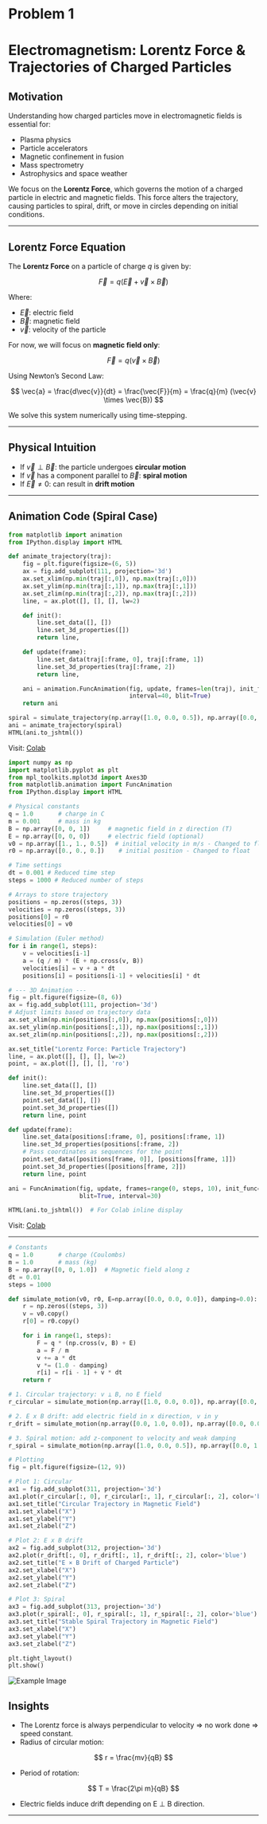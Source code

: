 # Problem 1
# Electromagnetism: Lorentz Force & Trajectories of Charged Particles

## Motivation

Understanding how charged particles move in electromagnetic fields is essential for:

* Plasma physics
* Particle accelerators
* Magnetic confinement in fusion
* Mass spectrometry
* Astrophysics and space weather

We focus on the **Lorentz Force**, which governs the motion of a charged particle in electric and magnetic fields. This force alters the trajectory, causing particles to spiral, drift, or move in circles depending on initial conditions.

---

## Lorentz Force Equation

The **Lorentz Force** on a particle of charge $q$ is given by:

$$
\vec{F} = q(\vec{E} + \vec{v} \times \vec{B})
$$

Where:

* $\vec{E}$: electric field
* $\vec{B}$: magnetic field
* $\vec{v}$: velocity of the particle

For now, we will focus on **magnetic field only**:

$$
\vec{F} = q (\vec{v} \times \vec{B})
$$

Using Newton’s Second Law:

$$
\vec{a} = \frac{d\vec{v}}{dt} = \frac{\vec{F}}{m} = \frac{q}{m} (\vec{v} \times \vec{B})
$$

We solve this system numerically using time-stepping.

---

## Physical Intuition

* If $\vec{v} \perp \vec{B}$: the particle undergoes **circular motion**
* If $\vec{v}$ has a component parallel to $\vec{B}$: **spiral motion**
* If $\vec{E} \neq 0$: can result in **drift motion**

---


## Animation Code (Spiral Case)

```python
from matplotlib import animation
from IPython.display import HTML

def animate_trajectory(traj):
    fig = plt.figure(figsize=(6, 5))
    ax = fig.add_subplot(111, projection='3d')
    ax.set_xlim(np.min(traj[:,0]), np.max(traj[:,0]))
    ax.set_ylim(np.min(traj[:,1]), np.max(traj[:,1]))
    ax.set_zlim(np.min(traj[:,2]), np.max(traj[:,2]))
    line, = ax.plot([], [], [], lw=2)

    def init():
        line.set_data([], [])
        line.set_3d_properties([])
        return line,

    def update(frame):
        line.set_data(traj[:frame, 0], traj[:frame, 1])
        line.set_3d_properties(traj[:frame, 2])
        return line,

    ani = animation.FuncAnimation(fig, update, frames=len(traj), init_func=init,
                                  interval=40, blit=True)
    return ani

spiral = simulate_trajectory(np.array([1.0, 0.0, 0.5]), np.array([0.0, 0.0, 0.0]))
ani = animate_trajectory(spiral)
HTML(ani.to_jshtml())
```
Visit: [Colab](https://colab.research.google.com/drive/1_moLRazWlQaZPgkIXS1iNou0NHHlH8U-#scrollTo=f-tm-PLyyMPQ)

```python
import numpy as np
import matplotlib.pyplot as plt
from mpl_toolkits.mplot3d import Axes3D
from matplotlib.animation import FuncAnimation
from IPython.display import HTML

# Physical constants
q = 1.0       # charge in C
m = 0.001     # mass in kg
B = np.array([0, 0, 1])     # magnetic field in z direction (T)
E = np.array([0, 0, 0])     # electric field (optional)
v0 = np.array([1., 1., 0.5])  # initial velocity in m/s - Changed to float
r0 = np.array([0., 0., 0.])    # initial position - Changed to float

# Time settings
dt = 0.001 # Reduced time step
steps = 1000 # Reduced number of steps

# Arrays to store trajectory
positions = np.zeros((steps, 3))
velocities = np.zeros((steps, 3))
positions[0] = r0
velocities[0] = v0

# Simulation (Euler method)
for i in range(1, steps):
    v = velocities[i-1]
    a = (q / m) * (E + np.cross(v, B))
    velocities[i] = v + a * dt
    positions[i] = positions[i-1] + velocities[i] * dt

# --- 3D Animation ---
fig = plt.figure(figsize=(8, 6))
ax = fig.add_subplot(111, projection='3d')
# Adjust limits based on trajectory data
ax.set_xlim(np.min(positions[:,0]), np.max(positions[:,0]))
ax.set_ylim(np.min(positions[:,1]), np.max(positions[:,1]))
ax.set_zlim(np.min(positions[:,2]), np.max(positions[:,2]))

ax.set_title("Lorentz Force: Particle Trajectory")
line, = ax.plot([], [], [], lw=2)
point, = ax.plot([], [], [], 'ro')

def init():
    line.set_data([], [])
    line.set_3d_properties([])
    point.set_data([], [])
    point.set_3d_properties([])
    return line, point

def update(frame):
    line.set_data(positions[:frame, 0], positions[:frame, 1])
    line.set_3d_properties(positions[:frame, 2])
    # Pass coordinates as sequences for the point
    point.set_data([positions[frame, 0]], [positions[frame, 1]])
    point.set_3d_properties([positions[frame, 2]])
    return line, point

ani = FuncAnimation(fig, update, frames=range(0, steps, 10), init_func=init,
                    blit=True, interval=30)

HTML(ani.to_jshtml())  # For Colab inline display
```
Visit: [Colab](https://colab.research.google.com/drive/1_moLRazWlQaZPgkIXS1iNou0NHHlH8U-#scrollTo=f-tm-PLyyMPQ)

---
```python
# Constants
q = 1.0       # charge (Coulombs)
m = 1.0       # mass (kg)
B = np.array([0, 0, 1.0])  # Magnetic field along z
dt = 0.01
steps = 1000

def simulate_motion(v0, r0, E=np.array([0.0, 0.0, 0.0]), damping=0.0):
    r = np.zeros((steps, 3))
    v = v0.copy()
    r[0] = r0.copy()

    for i in range(1, steps):
        F = q * (np.cross(v, B) + E)
        a = F / m
        v += a * dt
        v *= (1.0 - damping)
        r[i] = r[i - 1] + v * dt
    return r

# 1. Circular trajectory: v ⊥ B, no E field
r_circular = simulate_motion(np.array([1.0, 0.0, 0.0]), np.array([0.0, 1.0, 0.0]))

# 2. E x B drift: add electric field in x direction, v in y
r_drift = simulate_motion(np.array([0.0, 1.0, 0.0]), np.array([0.0, 0.0, 0.0]), E=np.array([1.0, 0.0, 0.0]))

# 3. Spiral motion: add z-component to velocity and weak damping
r_spiral = simulate_motion(np.array([1.0, 0.0, 0.5]), np.array([0.0, 1.0, 0.0]), damping=0.001)

# Plotting
fig = plt.figure(figsize=(12, 9))

# Plot 1: Circular
ax1 = fig.add_subplot(311, projection='3d')
ax1.plot(r_circular[:, 0], r_circular[:, 1], r_circular[:, 2], color='blue')
ax1.set_title("Circular Trajectory in Magnetic Field")
ax1.set_xlabel("X")
ax1.set_ylabel("Y")
ax1.set_zlabel("Z")

# Plot 2: E x B drift
ax2 = fig.add_subplot(312, projection='3d')
ax2.plot(r_drift[:, 0], r_drift[:, 1], r_drift[:, 2], color='blue')
ax2.set_title("E × B Drift of Charged Particle")
ax2.set_xlabel("X")
ax2.set_ylabel("Y")
ax2.set_zlabel("Z")

# Plot 3: Spiral
ax3 = fig.add_subplot(313, projection='3d')
ax3.plot(r_spiral[:, 0], r_spiral[:, 1], r_spiral[:, 2], color='blue')
ax3.set_title("Stable Spiral Trajectory in Magnetic Field")
ax3.set_xlabel("X")
ax3.set_ylabel("Y")
ax3.set_zlabel("Z")

plt.tight_layout()
plt.show()
```
![Example Image](https://github.com/tugcecicekli/solutions_repo/blob/main/docs/1%20Physics/4%20Electromagnetism/Unknown-39.png?raw=true)

## Insights

* The Lorentz force is always perpendicular to velocity ⇒ no work done ⇒ speed constant.
* Radius of circular motion:

$$
r = \frac{mv}{qB}
$$

* Period of rotation:

$$
T = \frac{2\pi m}{qB}
$$

* Electric fields induce drift depending on E ⊥ B direction.

---

